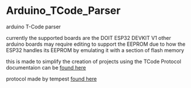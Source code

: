 # Arduino_TCode_Parser
arduino T-Code parser

currently the supported boards are the DOIT ESP32 DEVKIT V1 other arduino boards may require editing to support the EEPROM due to how the ESP32 handles its EEPROM by emulating it with a section of flash memory

this is made to simplify the creation of projects using the TCode Protocol documentaion can be [found here](https://stpihkal.docs.buttplug.io/protocols/tcode.html#live-control)

protocol made by tempest [found here](https://www.patreon.com/tempestvr/posts?filters[tag]=Dev%20Blog)

